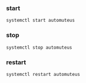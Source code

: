 ### start

`systemctl start automuteus`

### stop

`systemctl stop automuteus`

### restart

`systemctl restart automuteus`
